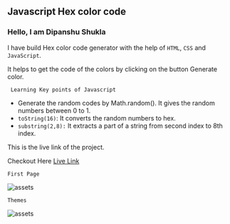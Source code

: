 ## Javascript Hex color code

### Hello, I am Dipanshu Shukla

I have build Hex color code generator with the help of `HTML`, `CSS` and `JavaScript`.

It helps to get the code of the colors by clicking on the button Generate color.

``` Learning Key points of Javascript```
- Generate the random codes by Math.random(). It gives the random numbers between 0 to 1.
- ```toString(16)```: It converts the random numbers to hex.
- ```substring(2,8):``` It extracts a part of a string from second index to 8th index.
  
This is the live link of the project.

Checkout Here [Live Link]()

```First Page```

![assets](./assets/firstpage.png)

```Themes```

![assets](./assets/themechange.png)